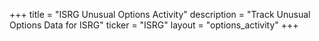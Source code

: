 +++
title = "ISRG Unusual Options Activity"
description = "Track Unusual Options Data for ISRG"
ticker = "ISRG"
layout = "options_activity"
+++

